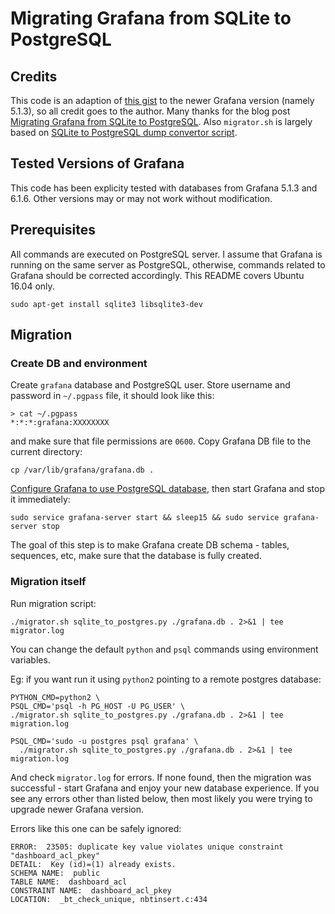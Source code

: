 # Migrating Grafana from SQLite to PostgreSQL

## Credits

This code is an adaption of [this gist](https://gist.github.com/pizjix/158e632495f67b3bda52b41b14ec600d) to the newer Grafana version (namely 5.1.3), so all credit goes to the author. Many thanks for the blog post [Migrating Grafana from SQLite to PostgreSQL](https://pizjix.com/migrating-grafana-from-sqlite-to-postgresql/). Also `migrator.sh` is largely based on [SQLite to PostgreSQL dump convertor script](https://gist.github.com/vigneshwaranr/3454093).

## Tested Versions of Grafana

This code has been explicity tested with databases from Grafana 5.1.3 and 6.1.6. Other versions may or may not work without modification.

## Prerequisites

All commands are executed on PostgreSQL server. I assume that Grafana is running on the same server as PostgreSQL, otherwise, commands related to Grafana should be corrected accordingly. This README covers Ubuntu 16.04 only.

    sudo apt-get install sqlite3 libsqlite3-dev

## Migration

### Create DB and environment

Create `grafana` database and PostgreSQL user. Store username and password in `~/.pgpass` file, it should look like this:

    > cat ~/.pgpass
    *:*:*:grafana:XXXXXXXX

and make sure that file permissions are `0600`. Copy Grafana DB file to the current directory:

    cp /var/lib/grafana/grafana.db .

[Configure Grafana to use PostgreSQL database](http://docs.grafana.org/installation/configuration/#database), then start Grafana and stop it immediately:

    sudo service grafana-server start && sleep15 && sudo service grafana-server stop

The goal of this step is to make Grafana create DB schema - tables, sequences, etc,
make sure that the database is fully created.

### Migration itself

Run migration script:

    ./migrator.sh sqlite_to_postgres.py ./grafana.db . 2>&1 | tee migrator.log

You can change the default `python` and `psql` commands using environment
variables.

Eg: if you want run it using `python2` pointing to a remote postgres database:

    PYTHON_CMD=python2 \
    PSQL_CMD='psql -h PG_HOST -U PG_USER' \
    ./migrator.sh sqlite_to_postgres.py ./grafana.db . 2>&1 | tee migration.log

    PSQL_CMD='sudo -u postgres psql grafana' \
      ./migrator.sh sqlite_to_postgres.py ./grafana.db . 2>&1 | tee migration.log

And check `migrator.log` for errors. If none found, then the migration was successful - start Grafana and enjoy your new database experience. If you see any errors other than listed below, then most likely you were trying to upgrade newer Grafana version.

Errors like this one can be safely ignored:

    ERROR:  23505: duplicate key value violates unique constraint "dashboard_acl_pkey"
    DETAIL:  Key (id)=(1) already exists.
    SCHEMA NAME:  public
    TABLE NAME:  dashboard_acl
    CONSTRAINT NAME:  dashboard_acl_pkey
    LOCATION:  _bt_check_unique, nbtinsert.c:434
